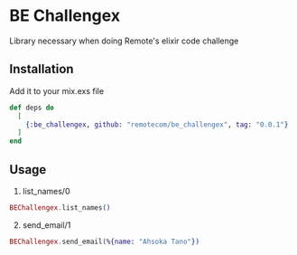 # BE Challengex

Library necessary when doing Remote's elixir code challenge

## Installation

Add it to your mix.exs file

```elixir
def deps do
  [
    {:be_challengex, github: "remotecom/be_challengex", tag: "0.0.1"}
  ]
end
```

## Usage

1. list_names/0

```elixir
BEChallengex.list_names()
```

2. send_email/1

```elixir
BEChallengex.send_email(%{name: "Ahsoka Tano"}) 
```
